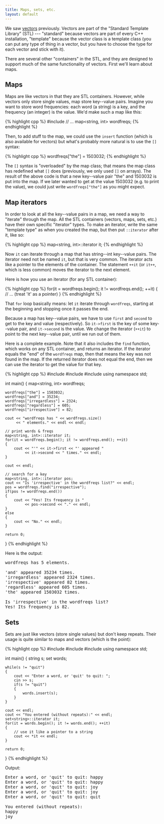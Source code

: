 ```yaml
---
title: Maps, sets, etc.
layout: default
---
```


We saw [vectors](/vectors.html) previously. Vectors are part of the "Standard
Template Library" (STL) --- "standard" because vectors are part of every C++
installation, "template" because the vector class is a template class (you can
put any type of thing in a vector, but you have to choose the type for each
vector and stick with it).

There are several other "containers" in the STL, and they are designed to
support much of the same functionality of vectors. First we'll learn about
maps.

## Maps

Maps are like vectors in that they are STL containers. However, while vectors
only store single values, map store key--value pairs. Imagine you want to store
word frequencies: each word (a string) is a key, and the frequency (an integer)
is the value. We'd make such a map like this:

{% highlight cpp %}
#include <map>
// ...
map<string, int> wordfreqs;
{% endhighlight %}

Then, to add stuff to the map, we could use the `insert` function (which is
also available for vectors) but what's probably more natural is to use the `[]`
syntax:

{% highlight cpp %}
wordfreqs["the"] = 1503032;
{% endhighlight %}

The `[]` syntax is "overloaded" by the map class; that means the map class has
redefined what `[]` does (previously, we only used `[]` on arrays). The result
of the above code is that a new key--value pair "the" and 1503032 is put into
the map. If we later wanted to get at the value 1503032 (e.g. to print the
value), we could just write `wordfreqs["the"]` as you might expect.

## Map iterators

In order to look at all the key--value pairs in a map, we need a way to
"iterate" through the map. All the STL containers (vectors, maps, sets, etc.)
have their own specific "iterator" types. To make an iterator, write the same
"template type" as when you created the map, but then put `::iterator` after
it, like so:

{% highlight cpp %}
map<string, int>::iterator it;
{% endhighlight %}

Now `it` can iterate through a map that has string--int key--value pairs. The
iterator need not be named `it`, but that is very common. The iterator acts
like a pointer to the elements of the container. The statement `++it` (or
`it++`, which is less common) moves the iterator to the next element.

Here is how you use an iterator (for any STL container):

{% highlight cpp %}
for(it = wordfreqs.begin(); it != wordfreqs.end(); ++it)
{
    // ... (treat 'it' as a pointer)
}
{% endhighlight %}

That `for` loop basically means: let `it` iterate through `wordfreqs`, starting
at the beginning and stopping once it passes the end.

Because a map has key--value pairs, we have to use `first` and `second` to get
to the key and value (respectively). So `it->first` is the key of some
key--value pair, and `it->second` is the value. We change the iterator (`++it`)
to point to the next key--value pair, until we run out of them.

Here is a complete example. Note that it also includes the `find` function,
which works on any STL container, and returns an iterator. If the iterator
equals the "end" of the `wordfreqs` map, then that means the key was not found
in the map. If the returned iterator does not equal the end, then we can use
the iterator to get the value for that key.

{% highlight cpp %}
#include <iostream>
#include <string>
#include <map>
using namespace std;

int main()
{
    map<string, int> wordfreqs;

    wordfreqs["the"] = 1503032;
    wordfreqs["and"] = 35234;
    wordfreqs["irregardless"] = 2324;
    wordfreqs["regardless"] = 605;
    wordfreqs["irrespective"] = 82;

    cout << "wordfreqs has " << wordfreqs.size()
         << " elements." << endl << endl;

    // print words & freqs
    map<string, int>::iterator it;
    for(it = wordfreqs.begin(); it != wordfreqs.end(); ++it)
    {
        cout << "'" << it->first << "' appeared "
             << it->second << " times." << endl;
    }

    cout << endl;

    // search for a key
    map<string, int>::iterator pos;
    cout << "Is 'irrespective' in the wordfreqs list?" << endl;
    pos = wordfreqs.find("irrespective");
    if(pos != wordfreqs.end())
    {
        cout << "Yes! Its frequency is "
             << pos->second << "." << endl;
    }
    else
    {
        cout << "No." << endl;
    }

    return 0;
}
{% endhighlight %}

Here is the output:

<pre>
wordfreqs has 5 elements.

'and' appeared 35234 times.
'irregardless' appeared 2324 times.
'irrespective' appeared 82 times.
'regardless' appeared 605 times.
'the' appeared 1503032 times.

Is 'irrespective' in the wordfreqs list?
Yes! Its frequency is 82.
</pre>


## Sets

Sets are just like vectors (store single values) but don't keep repeats. Their
usage is quite similar to maps and vectors (which is the point):

{% highlight cpp %}
#include <iostream>
#include <string>
#include <set>
using namespace std;

int main()
{
    string s;
    set<string> words;

    while(s != "quit")
    {
        cout << "Enter a word, or 'quit' to quit: ";
        cin >> s;
        if(s != "quit")
        {
            words.insert(s);
        }
    }

    cout << endl;
    cout << "You entered (without repeats):" << endl;
    set<string>::iterator it;
    for(it = words.begin(); it != words.end(); ++it)
    {
        // use it like a pointer to a string
        cout << *it << endl;
    }

    return 0;
}
{% endhighlight %}

Output:

<pre>
Enter a word, or 'quit' to quit: happy
Enter a word, or 'quit' to quit: happy
Enter a word, or 'quit' to quit: joy
Enter a word, or 'quit' to quit: joy
Enter a word, or 'quit' to quit: quit

You entered (without repeats):
happy
joy
</pre>




